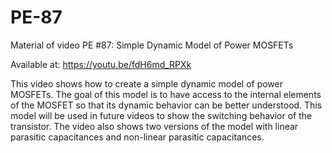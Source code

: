 # PE-87

Material of video PE #87: Simple Dynamic Model of Power MOSFETs

Available at: https://youtu.be/fdH6md_RPXk

This video shows how to create a simple dynamic model of power MOSFETs. The goal of this model is to have access to the internal elements of the MOSFET so that its dynamic behavior can be better understood. This model will be used in future videos to show the switching behavior of the transistor. The video also shows two versions of the model with linear parasitic capacitances and non-linear parasitic capacitances.
